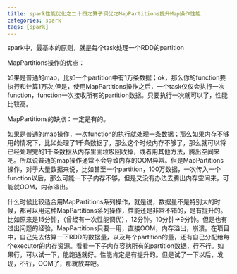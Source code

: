 ```yaml
---
title: spark性能优化之二十四之算子调优之MapPartitions提升Map操作性能
categories: spark  
tags: [spark]
---
```




spark中，最基本的原则，就是每个task处理一个RDD的partition

<!--more-->


MapPartitions操作的优点：

如果是普通的map，比如一个partition中有1万条数据；ok，那么你的function要执行和计算1万次,但是，使用MapPartitions操作之后，一个task仅仅会执行一次function，function一次接收所有的partition数据。只要执行一次就可以了，性能比较高。




MapPartitions的缺点：一定是有的。

如果是普通的map操作，一次function的执行就处理一条数据；那么如果内存不够用的情况下，比如处理了1千条数据了，那么这个时候内存不够了，那么就可以将已经处理完的1千条数据从内存里面垃圾回收掉，或者用其他方法，腾出空间来吧。所以说普通的map操作通常不会导致内存的OOM异常。但是MapPartitions操作，对于大量数据来说，比如甚至一个partition，100万数据，一次传入一个function以后，那么可能一下子内存不够，但是又没有办法去腾出内存空间来，可能就OOM，内存溢出。


什么时候比较适合用MapPartitions系列操作，就是说，数据量不是特别大的时候，都可以用这种MapPartitions系列操作，性能还是非常不错的，是有提升的。比如原来是15分钟，（曾经有一次性能调优），12分钟。10分钟->9分钟。但是也有过出问题的经验，MapPartitions只要一用，直接OOM，内存溢出，崩溃。在项目中，自己先去估算一下RDD的数据量，以及每个partition的量，还有自己分配给每个executor的内存资源。看看一下子内存容纳所有的partition数据，行不行。如果行，可以试一下，能跑通就好。性能肯定是有提升的。但是试了一下以后，发现，不行，OOM了，那就放弃吧。


